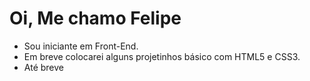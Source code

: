 # Oi, Me chamo Felipe
- Sou iniciante em Front-End.
- Em breve colocarei alguns projetinhos básico com HTML5 e CSS3.
- Até breve
